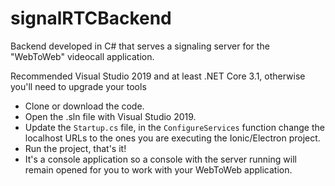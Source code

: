 # signalRTCBackend
Backend developed in C# that serves a signaling server for the "WebToWeb" videocall application.

Recommended Visual Studio 2019 and at least .NET Core 3.1, otherwise you'll need to upgrade your tools

* Clone or download the code.
* Open the .sln file with Visual Studio 2019.
* Update the ```Startup.cs``` file, in the ```ConfigureServices``` function change the localhost URLs to the ones you are executing the Ionic/Electron project.
* Run the project, that's it!
* It's a console application so a console with the server running will remain opened for you to work with your WebToWeb application.
